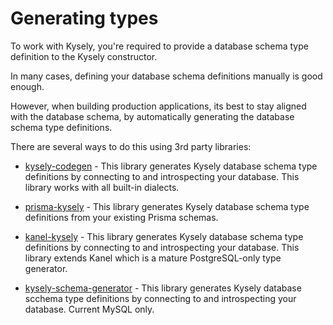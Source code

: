 # Generating types

To work with Kysely, you're required to provide a database schema type definition to the Kysely constructor.

In many cases, defining your database schema definitions manually is good enough.

However, when building production applications, its best to stay aligned with the 
database schema, by automatically generating the database schema type definitions.

There are several ways to do this using 3rd party libraries:

- [kysely-codegen](https://github.com/RobinBlomberg/kysely-codegen) - This library 
generates Kysely database schema type definitions by connecting to and introspecting 
your database. This library works with all built-in dialects.

- [prisma-kysely](https://github.com/valtyr/prisma-kysely) - This library generates 
Kysely database schema type definitions from your existing Prisma schemas.

- [kanel-kysely](https://github.com/kristiandupont/kanel/tree/main/packages/kanel-kysely) - This
library generates Kysely database schema type definitions by connecting to and introspecting 
your database. This library extends Kanel which is a mature PostgreSQL-only type generator.

- [kysely-schema-generator](https://github.com/deanc/kysely-schema-generator) - This library
generates Kysely database scchema type definitions by connecting to and introspecting your database.
Current MySQL only.
